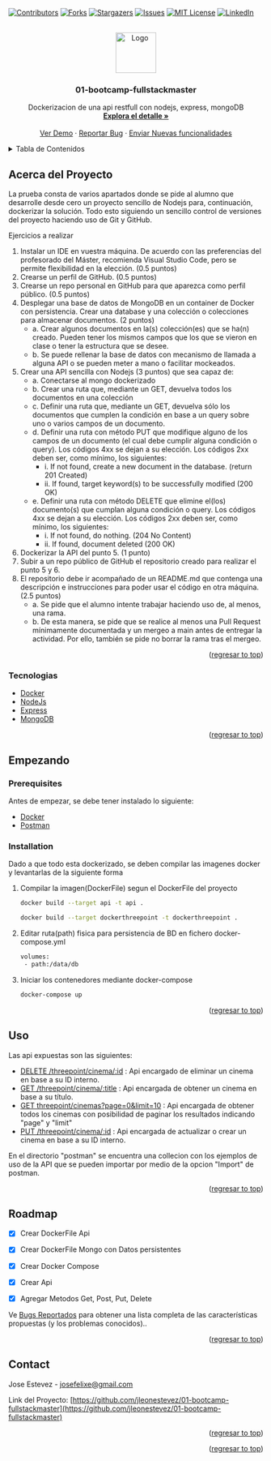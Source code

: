 <div id="top"></div>

[![Contributors][contributors-shield]][contributors-url]
[![Forks][forks-shield]][forks-url]
[![Stargazers][stars-shield]][stars-url]
[![Issues][issues-shield]][issues-url]
[![MIT License][license-shield]][license-url]
[![LinkedIn][linkedin-shield]][linkedin-url]



<!-- PROJECT LOGO -->
<br />
<div align="center">
  <a href="#">
    <img src="https://scontent-scl2-1.xx.fbcdn.net/v/t1.6435-9/173064966_791440238152769_5852274660259708401_n.png?_nc_cat=104&ccb=1-7&_nc_sid=09cbfe&_nc_ohc=CEiyeyspgngAX_npPPO&_nc_ht=scontent-scl2-1.xx&oh=00_AT_M-Idh4r2Gqv82nhMCPuzbzBhK7esqaDUsPrRVULoecA&oe=62D145A1" alt="Logo" width="80" height="80">
  </a>

<h3 align="center">01-bootcamp-fullstackmaster</h3>

  <p align="center">
    Dockerizacion de una api restfull con nodejs, express, mongoDB
    <br />
    <a href="https://github.com/jleonestevez/01-bootcamp-fullstackmaster"><strong>Explora el detalle »</strong></a>
    <br />
    <br />
    <a href="https://github.com/jleonestevez/01-bootcamp-fullstackmaster">Ver Demo</a>
    ·
    <a href="https://github.com/jleonestevez/01-bootcamp-fullstackmaster/issues">Reportar Bug</a>
    ·
    <a href="https://github.com/jleonestevez/01-bootcamp-fullstackmaster/issues">Enviar Nuevas funcionalidades</a>
  </p>
</div>



<!-- TABLE OF CONTENTS -->
<details>
  <summary>Tabla de Contenidos</summary>
  <ol>
    <li>
      <a href="#acerca-del-proyecto">Acerca del Proyecto</a>
      <ul>
        <li><a href="#built-with">Tecnologias</a></li>
      </ul>
    </li>
    <li>
      <a href="#empezando">Empezando</a>
      <ul>
        <li><a href="#prerequisites">Prerequisites</a></li>
        <li><a href="#installation">Instalación</a></li>
      </ul>
    </li>
    <li><a href="#usage">Uso</a></li>
    <li><a href="#roadmap">Roadmap</a></li>
    <li><a href="#contact">Contact</a></li>
  </ol>
</details>



<!-- ABOUT THE PROJECTa -->
## Acerca del Proyecto

[//]: # ([![Product Name Screen Shot][product-screenshot]]&#40;https://example.com&#41;)

La prueba consta de varios apartados donde se pide al alumno que desarrolle desde cero un proyecto sencillo de Nodejs para, continuación, dockerizar la solución.
Todo esto siguiendo un sencillo control de versiones del proyecto haciendo uso de Git y GitHub.

Ejercicios a realizar
1. Instalar un IDE en vuestra máquina. De acuerdo con las preferencias del profesorado del Máster, recomienda Visual Studio Code, pero se permite flexibilidad en la elección. (0.5 puntos)
2. Crearse un perfil de GitHub. (0.5 puntos)
3. Crearse un repo personal en GitHub para que aparezca como perfil público.
   (0.5 puntos)
4. Desplegar una base de datos de MongoDB en un container de Docker con
   persistencia. Crear una database y una colección o colecciones para almacenar documentos. (2 puntos)
   * a. Crear algunos documentos en la(s) colección(es) que se ha(n) creado. Pueden tener los mismos campos que los que se vieron en clase o tener la estructura que se desee.
   * b. Se puede rellenar la base de datos con mecanismo de llamada a alguna API o se pueden meter a mano o facilitar mockeados.
5. Crear una API sencilla con Nodejs (3 puntos) que sea capaz de:
   * a. Conectarse al mongo dockerizado
   * b. Crear una ruta que, mediante un GET, devuelva todos los documentos en
   una colección
   * c. Definir una ruta que, mediante un GET, devuelva sólo los documentos que cumplen la condición en base a un query sobre uno o varios campos de un documento.
   * d. Definir una ruta con método PUT que modifique alguno de los campos de un documento (el cual debe cumplir alguna condición o query). Los códigos 4xx se dejan a su elección. Los códigos 2xx deben ser, como mínimo, los siguientes:
     * i. If not found, create a new document in the database. (return 201 Created)
     * ii. If found, target keyword(s) to be successfully modified (200 OK)
   * e. Definir una ruta con método DELETE que elimine el(los) documento(s) que cumplan alguna condición o query. Los códigos 4xx se dejan a su
   elección. Los códigos 2xx deben ser, como mínimo, los siguientes: 
     * i. If not found, do nothing. (204 No Content)
     * ii. If found, document deleted (200 OK)
6. Dockerizar la API del punto 5. (1 punto)
7. Subir a un repo público de GitHub el repositorio creado para realizar el punto 5 y 6. 
8. El repositorio debe ir acompañado de un README.md que contenga una descripción e instrucciones para poder usar el código en otra máquina. (2.5 puntos)
   * a. Se pide que el alumno intente trabajar haciendo uso de, al menos, una rama.
   * b. De esta manera, se pide que se realice al menos una Pull Request mínimamente documentada y un mergeo a main antes de entregar la actividad. Por ello, también se pide no borrar la rama tras el mergeo.




<p align="right">(<a href="#top">regresar to top</a>)</p>



### Tecnologias

* [Docker](https://www.docker.com/)
* [NodeJs](https://nodejs.org/es/)
* [Express](https://expressjs.com/es/)
* [MongoDB](https://www.mongodb.com/es)


<p align="right">(<a href="#top">regresar to top</a>)</p>



<!-- GETTING STARTED -->
## Empezando



### Prerequisites

Antes de empezar, se debe tener instalado lo siguiente:

* [Docker](https://www.docker.com/)
* [Postman](https://www.postman.com/)


### Installation

Dado a que todo esta dockerizado, se deben compilar las imagenes docker y levantarlas de la siguiente forma

1. Compilar la imagen(DockerFile) segun el DockerFile del proyecto
   ```sh
   docker build --target api -t api .
   ```
      ```sh
   docker build --target dockerthreepoint -t dockerthreepoint .
   ```
2. Editar ruta(path) fisica para persistencia de BD en fichero docker-compose.yml
   ```sh
   volumes:
    - path:/data/db    
   ```

3. Iniciar los contenedores mediante docker-compose
   ```sh
   docker-compose up     
   ```

<p align="right">(<a href="#top">regresar to top</a>)</p>



<!-- USAGE EXAMPLES -->
## Uso

Las api expuestas son las siguientes:

* [DELETE /threepoint/cinema/:id](/threepoint/cinema/) : Api encargado de eliminar un cinema en base a su ID interno.
* [GET /threepoint/cinema/:title](/threepoint/cinema/) : Api encargada de obtener un cinema en base a su título.
* [GET threepoint/cinemas?page=0&limit=10](/threepoint/cinema/) : Api encargada de obtener todos los cinemas con posibilidad de paginar los resultados indicando "page" y "limit"
* [PUT /threepoint/cinema/:id](/threepoint/cinema/) : Api encargada de actualizar o crear un cinema en base a su ID interno.

En el directorio "postman" se encuentra una collecion con los ejemplos de uso de la API que se pueden importar por medio de la opcion "Import" de postman.

<p align="right">(<a href="#top">regresar to top</a>)</p>



<!-- ROADMAP -->
## Roadmap

- [x] Crear DockerFile Api
- [x] Crear DockerFile Mongo con Datos persistentes
- [x] Crear Docker Compose
- [X] Crear Api
- [X] Agregar Metodos Get, Post, Put, Delete


Ve [Bugs Reportados](https://github.com/jleonestevez/01-bootcamp-fullstackmaster/issues) para obtener una lista completa de las características propuestas (y los problemas conocidos)..

<p align="right">(<a href="#top">regresar to top</a>)</p>



<!-- CONTACT -->
## Contact

Jose Estevez  - josefelixe@gmail.com

Link del Proyecto: [https://github.com/jleonestevez/01-bootcamp-fullstackmaster](https://github.com/jleonestevez/01-bootcamp-fullstackmaster)

<p align="right">(<a href="#top">regresar to top</a>)</p>



<p align="right">(<a href="#top">regresar to top</a>)</p>



<!-- MARKDOWN LINKS & IMAGES -->
<!-- https://www.markdownguide.org/basic-syntax/#reference-style-links -->
[contributors-shield]: https://img.shields.io/github/contributors/jleonestevez/01-bootcamp-fullstackmaster.svg?style=for-the-badge
[contributors-url]:https://github.com/jleonestevez/01-bootcamp-fullstackmaster/graphs/contributors
[forks-shield]: https://img.shields.io/github/forks/jleonestevez/01-bootcamp-fullstackmaster.svg?style=for-the-badge
[forks-url]: https://github.com/jleonestevez/01-bootcamp-fullstackmaster/network/members
[stars-shield]: https://img.shields.io/github/stars/jleonestevez/01-bootcamp-fullstackmaster.svg?style=for-the-badge
[stars-url]: https://github.com/jleonestevez/01-bootcamp-fullstackmaster/stargazers
[issues-shield]: https://img.shields.io/github/issues/jleonestevez/01-bootcamp-fullstackmaster.svg?style=for-the-badge 
[issues-url]: https://github.com/jleonestevez/01-bootcamp-fullstackmaster/issues 
[license-shield]: https://img.shields.io/github/license/jleonestevez/01-bootcamp-fullstackmaster.svg?style=for-the-badge
[license-url]: https://github.com/jleonestevez/01-bootcamp-fullstackmaster/blob/master/LICENSE.txt
[linkedin-shield]: https://img.shields.io/badge/-LinkedIn-black.svg?style=for-the-badge&logo=linkedin&colorB=555
[linkedin-url]: https://www.linkedin.com/in/jose-estevez-0b9a4729/
[product-screenshot]: images/screenshot.png